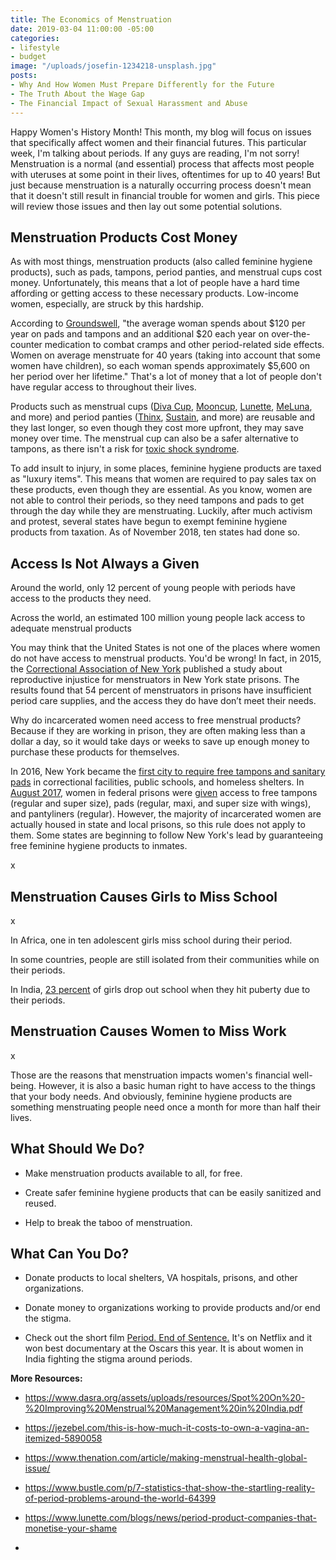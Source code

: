 ```yaml
---
title: The Economics of Menstruation
date: 2019-03-04 11:00:00 -05:00
categories:
- lifestyle
- budget
image: "/uploads/josefin-1234218-unsplash.jpg"
posts:
- Why And How Women Must Prepare Differently for the Future
- The Truth About the Wage Gap
- The Financial Impact of Sexual Harassment and Abuse
---
```


Happy Women's History Month! This month, my blog will focus on issues that specifically affect women and their financial futures. This particular week, I'm talking about periods. If any guys are reading, I'm not sorry! Menstruation is a normal (and essential) process that affects most people with uteruses at some point in their lives, oftentimes for up to 40 years! But just because menstruation is a naturally occurring process doesn't mean that it doesn't still result in financial trouble for women and girls. This piece will review those issues and then lay out some potential solutions.

## Menstruation Products Cost Money

As with most things, menstruation products (also called feminine hygiene products), such as pads, tampons, period panties, and menstrual cups cost money. Unfortunately, this means that a lot of people have a hard time affording or getting access to these necessary products. Low-income women, especially, are struck by this hardship.

According to [Groundswell](https://groundswell.org/women-spend-hundreds-of-extra-dollars-per-year-heres-one-easy-out/), "the average woman spends about $120 per year on pads and tampons and an additional $20 each year on over-the-counter medication to combat cramps and other period-related side effects. Women on average menstruate for 40 years (taking into account that some women have children), so each woman spends approximately $5,600 on her period over her lifetime." That's a lot of money that a lot of people don't have regular access to throughout their lives.

Products such as menstrual cups ([Diva Cup](https://divacup.com/), [Mooncup](https://www.mooncup.co.uk/), [Lunette](https://store.lunette.com/), [MeLuna](https://meluna-usa.com/), and more) and period panties ([Thinx](https://www.shethinx.com), [Sustain](https://www.sustainnatural.com), and more) are reusable and they last longer, so even though they cost more upfront, they may save money over time. The menstrual cup can also be a safer alternative to tampons, as there isn't a risk for [toxic shock syndrome](https://www.mayoclinic.org/diseases-conditions/toxic-shock-syndrome/symptoms-causes/syc-20355384).

To add insult to injury, in some places, feminine hygiene products are taxed as "luxury items". This means that women are required to pay sales tax on these products, even though they are essential.  As you know, women are not able to control their periods, so they need tampons and pads to get through the day while they are menstruating. Luckily, after much activism and protest, several states have begun to exempt feminine hygiene products from taxation. As of November 2018, ten states had done so.

## Access Is Not Always a Given

Around the world, only 12 percent of young people with periods have access to the products they need.

Across the world, an estimated 100 million young people lack access to adequate menstrual products

You may think that the United States is not one of the places where women do not have access to menstrual products. You'd be wrong! In fact, in 2015, the [Correctional Association of New York](https://www.correctionalassociation.org/) published a study about reproductive injustice for menstruators in New York state prisons. The results found that 54 percent of menstruators in prisons have insufficient period care supplies, and the access they do have don’t meet their needs.

Why do incarcerated women need access to free menstrual products? Because if they are working in prison, they are often making less than a dollar a day, so it would take days or weeks to save up enough money to purchase these products for themselves.

In 2016, New York became the [first city to require free tampons and sanitary pads](https://www.today.com/health/free-tampons-some-nyc-public-schools-will-provide-feminine-hygiene-t80766) in correctional facilities, public schools, and homeless shelters. In [August 2017](https://www.huffingtonpost.com/entry/federal-prisons-pads-tampons_us_59930a82e4b09096429a16e0), women in federal prisons were [given](https://www.bop.gov/policy/om/001_2017.pdf) access to free tampons (regular and super size), pads (regular, maxi, and super size with wings), and pantyliners (regular). However, the majority of incarcerated women are actually housed in state and local prisons, so this rule does not apply to them. Some states are beginning to follow New York's lead by guaranteeing free feminine hygiene products to inmates.

x

## Menstruation Causes Girls to Miss School

x

In Africa, one in ten adolescent girls miss school during their period.

In some countries, people are still isolated from their communities while on their periods.

In India, [23 percent](https://www.dasra.org/assets/uploads/resources/Spot%20On%20-%20Improving%20Menstrual%20Management%20in%20India.pdf) of girls drop out school when they hit puberty due to their periods.

## Menstruation Causes Women to Miss Work

x

Those are the reasons that menstruation impacts women's financial well-being. However, it is also a basic human right to have access to the things that your body needs. And obviously, feminine hygiene products are something menstruating people need once a month for more than half their lives.

## What Should We Do?

* Make menstruation products available to all, for free.

* Create safer feminine hygiene products that can be easily sanitized and reused.

* Help to break the taboo of menstruation.

## What Can You Do?

* Donate products to local shelters, VA hospitals, prisons, and other organizations.

* Donate money to organizations working to provide products and/or end the stigma.

* Check out the short film [Period. End of Sentence.](https://www.netflix.com/title/81074663) It's on Netflix and it won best documentary at the Oscars this year. It is about women in India fighting the stigma around periods.

**More Resources:**

* https://www.dasra.org/assets/uploads/resources/Spot%20On%20-%20Improving%20Menstrual%20Management%20in%20India.pdf

* https://jezebel.com/this-is-how-much-it-costs-to-own-a-vagina-an-itemized-5890058

* https://www.thenation.com/article/making-menstrual-health-global-issue/

* https://www.bustle.com/p/7-statistics-that-show-the-startling-reality-of-period-problems-around-the-world-64399

* https://www.lunette.com/blogs/news/period-product-companies-that-monetise-your-shame

* 